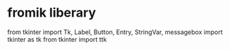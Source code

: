 # fromik liberary

from tkinter import Tk, Label, Button, Entry, StringVar, messagebox
import tkinter as tk
from tkinter import ttk
